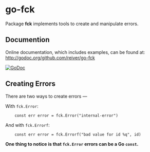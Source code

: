 # go-fck

Package **fck** implements tools to create and manipulate errors.

## Documention

Online documentation, which includes examples, can be found at: http://godoc.org/github.com/reiver/go-fck

[![GoDoc](https://godoc.org/github.com/reiver/go-fck?status.svg)](https://godoc.org/github.com/reiver/go-fck)

## Creating Errors

There are two ways to create errors —

With `fck.Error`:
```
	const err error = fck.Error("internal-error")
```
And with `fck.Errorf`:
```
	const err error = fck.Errorf("bad value for id %q", id)
```

**One thing to notice is that `fck.Error` errors can be a Go `const`.**
